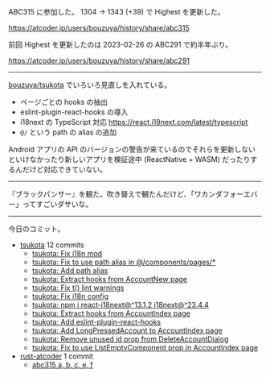 ABC315 に参加した。 1304 → 1343 (+39) で Highest を更新した。

<https://atcoder.jp/users/bouzuya/history/share/abc315>

前回 Highest を更新したのは 2023-02-26 の ABC291 で約半年ぶり。

<https://atcoder.jp/users/bouzuya/history/share/abc291>

---

[bouzuya/tsukota] でいろいろ見直しを入れている。

- ページごとの hooks の抽出
- eslint-plugin-react-hooks の導入
- i18next の TypeScript 対応 <https://react.i18next.com/latest/typescript>
- `@/` という path の alias の追加

Android アプリの API のバージョンの警告が来ているのでそれらを更新しないといけなかったり新しいアプリを検証途中 (ReactNative + WASM) だったりするんだけど対応できていない。

---

『ブラックパンサー』を観た。吹き替えで観たんだけど、「ワカンダフォーエバー」ってすごいダサいな。

---

今日のコミット。

- [tsukota](https://github.com/bouzuya/tsukota) 12 commits
  - [tsukota: Fix i18n mod](https://github.com/bouzuya/tsukota/commit/d5647dfd67c6f175e08d17e87caad62520ff89d6)
  - [tsukota: Fix to use path alias in @/components/pages/*](https://github.com/bouzuya/tsukota/commit/9a8e88fb963930d9e4986a46899d6fed5b36d1d6)
  - [tsukota: Add path alias](https://github.com/bouzuya/tsukota/commit/a43f5abfc3795e10e6a28d260676ae91ed04189e)
  - [tsukota: Extract hooks from AccountNew page](https://github.com/bouzuya/tsukota/commit/f19a4d2944af5983bc3ee4eb0fe9e85bd54bef18)
  - [tsukota: Fix t() lint warnings](https://github.com/bouzuya/tsukota/commit/370126c3797d92fba633fb3800e380c7ed1a0ef3)
  - [tsukota: Fix i18n config](https://github.com/bouzuya/tsukota/commit/0820d5cb75d648111927c42e8c1fd5c768b2cd89)
  - [tsukota: npm i react-i18next@^13.1.2 i18next@^23.4.4](https://github.com/bouzuya/tsukota/commit/57479d552e8004b651cb93252919e090515a0a03)
  - [tsukota: Extract hooks from AccountIndex page](https://github.com/bouzuya/tsukota/commit/b7387ca47710ca23d6126cd0362e02ad715d62c0)
  - [tsukota: Add eslint-plugin-react-hooks](https://github.com/bouzuya/tsukota/commit/36ea627084d3d3d21911ec68007ef16d9401327e)
  - [tsukota: Add LongPressedAccount to AccountIndex page](https://github.com/bouzuya/tsukota/commit/3f4789017259493418b33d8edc8b0ac9efd7ccdb)
  - [tsukota: Remove unused id prop from DeleteAccountDialog](https://github.com/bouzuya/tsukota/commit/009407cf608bac8fea7583e7c85b965c6a8e408f)
  - [tsukota: Fix to use ListEmptyComponent prop in AccountIndex page](https://github.com/bouzuya/tsukota/commit/8f326e4200d6c337f90f87ae436206945018ef7f)
- [rust-atcoder](https://github.com/bouzuya/rust-atcoder) 1 commit
  - [abc315 a, b, c, e, f](https://github.com/bouzuya/rust-atcoder/commit/3e8ef362dd700498928270f98644ad85c0d7e8c9)

[bouzuya/tsukota]: https://github.com/bouzuya/tsukota
